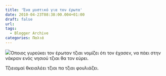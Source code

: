 ```yaml
---
title: 'Ένα μυστικό για τον έρωτα'
date: 2010-04-23T08:38:00.004+01:00
draft: false
url: 
tags:
  - Blogger Archive
categories: Παλιά
---
```


[![](https://blogger.googleusercontent.com/img/b/R29vZ2xl/AVvXsEjH2i0K6tWqypPQ-ELn7MWcPZTONObWLK9Fbem7XOWCtU9wLnFeT4DltNKhsQhHgs168EKfHFnGNfT03c4RcN080r8pdYxQazHTwHceV5M8PZL9kUGXJP2CPs7scmwo8QindiJ7JOifwHk/s400/Capture+d%E2%80%99%C3%A9cran+2010-04-23+%C3%A0+09.36.26.png)](https://blogger.googleusercontent.com/img/b/R29vZ2xl/AVvXsEjH2i0K6tWqypPQ-ELn7MWcPZTONObWLK9Fbem7XOWCtU9wLnFeT4DltNKhsQhHgs168EKfHFnGNfT03c4RcN080r8pdYxQazHTwHceV5M8PZL9kUGXJP2CPs7scmwo8QindiJ7JOifwHk/s1600/Capture+d%E2%80%99%C3%A9cran+2010-04-23+%C3%A0+09.36.26.png)Όποιος γυρεύκει τον έρωταν τζιαι νομίζει ότι τον έχασεν, να πάει στην νάκραν ενός νησιού τζιαι θα τον εύρει.

  

Τζιειαμαί θκειαλέει τζιαι πα τζιαι φουλιάζει.
